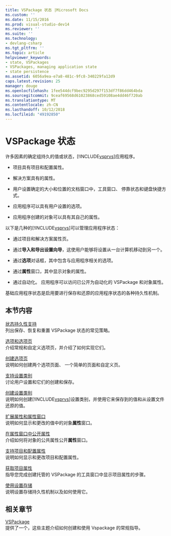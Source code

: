 ```yaml
---
title: VSPackage 状态 |Microsoft Docs
ms.custom: ''
ms.date: 11/15/2016
ms.prod: visual-studio-dev14
ms.reviewer: ''
ms.suite: ''
ms.technology:
- devlang-csharp
ms.tgt_pltfrm: ''
ms.topic: article
helpviewer_keywords:
- state, VSPackages
- VSPackages, managing application state
- state persistence
ms.assetid: 6056a9ea-e7a8-481c-9fc8-340229fa12d9
caps.latest.revision: 25
manager: douge
ms.openlocfilehash: 1fee544dcf9bec9295d297f153df7f86dd464bda
ms.sourcegitcommit: 9ceaf69568d61023868ced59108ae4dd46f720ab
ms.translationtype: MT
ms.contentlocale: zh-CN
ms.lasthandoff: 10/12/2018
ms.locfileid: "49192850"
---
```

# <a name="vspackage-state"></a>VSPackage 状态
许多因素的确定组持久的值或状态，[!INCLUDE[vsprvs](../includes/vsprvs-md.md)]应用程序。  
  
-   项目具有项目和配置属性。  
  
-   解决方案具有的属性。  
  
-   用户设置确定的大小和位置的文档窗口中，工具窗口、 停靠状态和键盘快捷方式。  
  
-   应用程序可以具有用户设置的选项。  
  
-   应用程序创建的对象可以具有其自己的属性。  
  
 以下是几种的[!INCLUDE[vsprvs](../includes/vsprvs-md.md)]可以管理应用程序状态：  
  
-   通过项目和解决方案属性页。  
  
-   通过**导入和导出设置向导**，这使用户能够将设置从一台计算机移动到另一个。  
  
-   通过**选项**对话框，其中包含与应用程序相关的选项。  
  
-   通过**属性**窗口，其中显示对象的属性。  
  
-   通过自动化。 应用程序可以访问已公开为自动化的 VSPackage 和对象属性。  
  
 基础应用程序状态是启用要进行保存和还原的应用程序状态的各种持久性机制。  
  
## <a name="in-this-section"></a>本节内容  
 [状态持久性支持](../misc/support-for-state-persistence.md)  
 列出保存、恢复和重置 VSPackage 状态的常见策略。  
  
 [选项和选项页](../extensibility/internals/options-and-options-pages.md)  
 介绍常规和自定义选项页，并介绍了如何实现它们。  
  
 [创建选项页](../extensibility/creating-an-options-page.md)  
 说明如何创建两个选项页面、 一个简单的页面和自定义页。  
  
 [支持设置类别](../misc/support-for-settings-categories.md)  
 讨论用户设置和它们的创建和保存。  
  
 [创建设置类别](../extensibility/creating-a-settings-category.md)  
 说明如何创建[!INCLUDE[vsprvs](../includes/vsprvs-md.md)]设置类别，并使用它来保存到的值和从设置文件还原的值。  
  
 [扩展属性和属性窗口](../extensibility/extending-properties-and-the-property-window.md)  
 说明如何显示和更改的值中的对象**属性**窗口。  
  
 [在属性窗口中公开属性](../extensibility/exposing-properties-to-the-properties-window.md)  
 介绍如何将对象的公共属性公开**属性**窗口。  
  
 [支持项目和配置属性](../extensibility/internals/support-for-project-and-configuration-properties.md)  
 说明如何显示和更改项目和配置属性。  
  
 [获取项目属性](../extensibility/getting-project-properties.md)  
 指导您完成创建托管的 VSPackage 的工具窗口中显示项目属性的步骤。  
  
 [使用设置存储](../extensibility/using-the-settings-store.md)  
 说明设置存储持久性机制以及如何使用它。  
  
## <a name="related-sections"></a>相关章节  
 [VSPackage](../extensibility/internals/vspackages.md)  
 提供了一个，这些主题介绍如何创建和使用 Vspackage 的常规指导。